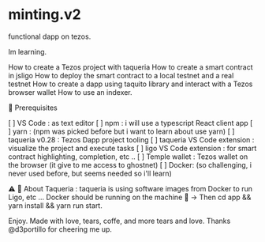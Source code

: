 # minting.v2
functional dapp on tezos.

Im learning.

How to create a Tezos project with taqueria
How to create a smart contract in jsligo
How to deploy the smart contract to a local testnet and a real testnet
How to create a dapp using taquito library and interact with a Tezos browser wallet
How to use an indexer.

📝 Prerequisites

[ ] VS Code : as text editor
[ ] npm : i will use a typescript React client app
[ ] yarn : (npm was picked before but i want to learn about use yarn)
[ ] taqueria v0.28 : Tezos Dapp project tooling
[ ] taqueria VS Code extension : visualize the project and execute tasks
[ ] ligo VS Code extension : for smart contract highlighting, completion, etc ..
[ ] Temple wallet : Tezos wallet on the browser (it give to me access to ghostnet)
[ ] Docker: (so challenging, i never used before, but seems needed so i'll learn)

⚠️ 🐳 About Taqueria : taqueria is using software images from Docker to run Ligo, etc ... Docker should be running on the machine 🐋
-> Then cd app && yarn install && yarn run start.

Enjoy.
Made with love, tears, coffe, and more tears and love.
Thanks @d3portillo for cheering me up. 

